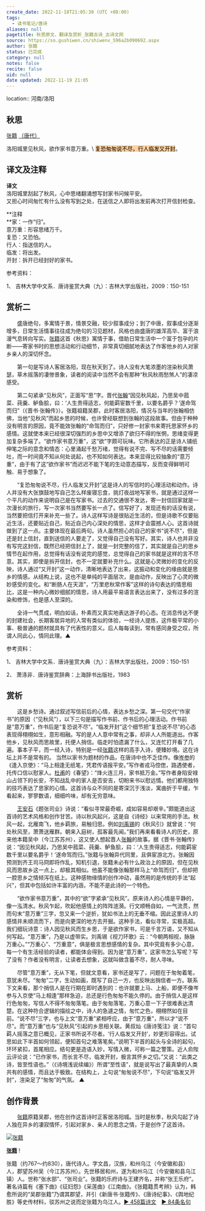 ```yaml
---
create_date: 2022-11-18T21:05:30 (UTC +08:00)
tags:
  - 读书笔记/唐诗
aliases: null
pagetitle: 秋思原文、翻译及赏析_张籍古诗_古诗文网
source: https://so.gushiwen.cn/shiwenv_596a2b090692.aspx
author: 张籍
status: 已完成
category: null
notes: false
recite: false
uid: null
date updated: 2022-11-19 21:05
---
```


location:: 河南/洛阳

## 秋思

[张籍](https://so.gushiwen.cn/authorv_05460f6423b0.aspx) [〔唐代〕](https://so.gushiwen.cn/shiwens/default.aspx?cstr=%e5%94%90%e4%bb%a3)

洛阳城里见秋风，欲作家书意万重。\ <mark style="background: #FFB86CA6;">复恐匆匆说不尽，行人临发又开封</mark>。

## 译文及注释

**译文**\
洛阳城里刮起了秋风，心中思绪翻涌想写封家书问候平安。\
又担心时间匆忙有什么没有写到之处，在送信之人即将出发前再次打开信封检查。

**注释\
**家：一作“归”。\
意万重：形容思绪万千。\
复恐：又恐怕。\
行人：指送信的人。\
临发：将出发。\
开封：拆开已经封好的家书。

参考资料：

1、 吉林大学中文系．唐诗鉴赏大典（九）：吉林大学出版社，2009：150-151

## 赏析二

　　盛唐绝句，多寓情于景，情景交融，较少叙事成分；到了中唐，叙事成分逐渐增多，日常生活情事往往成为绝句的习见题材，风格也由盛唐的雄浑高华、富于浪漫气息转向写实。[张籍](https://so.gushiwen.cn/authorv_05460f6423b0.aspx)这首《秋思》寓情于事，借助日常生活中一个富于包孕的片断——寄家书时的思想活动和行动细节，非常真切细腻地表达了作客他乡的人对家乡亲人的深切怀念。

　　第一句是写诗人客居洛阳，现在秋天到了。诗人没有大笔浓墨的渲染秋风萧瑟，草木摇落的凄惨景象，读者的阅读中当然不会有那种“秋风秋雨愁煞人”的凄凉感受。

　　第二句紧承“见秋风”，正面写“思”字。晋代[张翰](https://so.gushiwen.cn/authorv_f7f9be40b734.aspx)“因见秋风起，乃思吴中菰菜、莼羹、鲈鱼脍，曰：‘人生贵得适志，何能羁宦数千里，以要名爵乎？’遂命驾而归”（《晋书·张翰传》）。张籍祖籍吴郡，此时客居洛阳，情况与当年的张翰相仿佛，当他“见秋风”而起乡思的时候，也许曾经联想到张翰的这段故事。但由于种种没有明言的原因，竟不能效张翰的“命驾而归”，只好修一封家书来寄托思家怀乡的感情。这就使本来已经很深切强烈的乡思中又增添了欲归不得的怅惘，思绪变得更加复杂多端了。“欲作家书意万重”，这“欲”字颇可玩味。它所表达的正是诗人铺纸伸笔之际的意念和情态：心里涌起千愁万绪，觉得有说不完、写不尽的话需要倾吐，而一时间竟不知从何处说起，也不知如何表达。本来显得比较抽象的“意万重”，由于有了这“欲作家书”而迟迟不能下笔的生动意态描写，反而变得鲜明可触、易于想象了。

　　“复恐匆匆说不尽，行人临发又开封”这是诗人的写信时的心理活动和动作。诗人并没有大张旗鼓地写自己怎么样废寝忘食，挑灯夜战地写家书，就是通过这样一个平凡的动作来说明自己是在写家书。过去的交通很不发达，寄一封信回家就是一次漫长的旅行，写一次家书当然要写长一点了。信写好了，发现还有的话没有说，当然要把信打开来补充一些了。诗人这样写诗是很贴近生活的，但是诗歌不仅要贴近生活，还要贴近自己，贴近自己内心深处的情思，这样才会震撼人心。这首诗就做到了这一点。主要体现在最后两句。诗人虽然担心的自己的家书“说不尽”，但是还是封上信封，直到送信的人要走了，又觉得自己没有写好。其实，诗人也并非没有写完这封信，既然已经把信封上了，就是一封完整的信了，其实就是自己的思乡情节在起作用，总觉得有话没有说完的感觉，总觉得自己的家书就是这样的言不尽意。其实，即使是拆开信封，也不一定就要补充什么。这就是心灵微妙的变化的反映，诗人通过“又开封”这一动作，清晰地表达了出来，这振动和变化的缘由就是思乡的情感。从结构上说，这也不是单纯的平面层次，是由动作，反映出了心灵的微妙感受的变化。和“断肠人在天涯”，“万里悲秋常作客”这样的诗句表达的情思相比，这是一种内心微妙细腻的情思，诗人用最平易语言表达出来了，没有过多的渲染和修饰，也是感人至深的。

　　全诗一气贯成，明白如话，朴素而又真实地表达游子的心态。在消息传达不便的封建社会，长期客居异地的人常有类似的体验，一经诗人提炼，这件极平常的小事、极普通的题材就具有了代表性的意义。后人每每读到，常有感同身受之叹，所谓人同此心，情同此理。▲

参考资料：

1、 吉林大学中文系．唐诗鉴赏大典（九）：吉林大学出版社，2009：150-151

2、 萧涤非．唐诗鉴赏辞典：上海辞书出版社，1983

## 赏析

　　这是乡愁诗。通过叙述写信前后的心情，表达乡愁之深。第一句交代“作家书”的原因（“见秋风”），以下三句是描写作书前、作书后的心理活动。作书前是“意万重”，作书后是“复恐说不尽”。“临发开封”这个细节把“复恐说不尽”的心态表现得栩栩如生，意形相融。写的是人人意中常有之事，却非人人所能道出。作客他乡，见秋风而思故里，托便人捎信。临走时怕遗漏了什么，又连忙打开看了几遍。事本子平，而一经入诗，特别是一经[张籍](https://so.gushiwen.cn/authorv_05460f6423b0.aspx)这样的高手入诗，便臻妙境。这在诗坛上并不是常有的。 当然以家书为题材的作品，在唐诗中也不乏佳作。像[岑参](https://so.gushiwen.cn/authorv_0969d1da1ac1.aspx)的《逢入京使》：“马上相逢无纸笔，凭君传语报平安。”写作者戎马倥偬，路遇使者，托传口信以慰家人。[杜甫](https://so.gushiwen.cn/authorv_515ea88d1858.aspx)的《春望》：“烽火连三月，家书抵万金。”写作者身陷安禄山占领下的长安，不知战乱中的家人是否安吉，切盼来书以慰远情。他们都用独特的技巧表达了思家的心情。这首诗与众不同的是寄深沉于浅淡，寓曲折于平缓，乍看起来，寥寥数语，细细吟味，却有无穷意味。

　　[王安石](https://so.gushiwen.cn/authorv_6485481407d1.aspx)《题张司业》诗说：“看似寻常最奇崛，成如容易却艰辛。”颇能道出这首诗的艺术风格和创作甘苦。诗以秋风起兴，这是自《诗经》以来常用的手法。秋风一起，北雁南飞，他乡羁旅，易触归思。例如[刘禹锡](https://so.gushiwen.cn/authorv_e3c4e8cf2646.aspx)的《秋风引》就曾说：“何处秋风至，萧萧送雁群。朝来入庭树，孤客最先闻。”我们再来看看诗人的历史，原来他本籍吴中（今江苏苏州），这又使人想起晋人[张翰](https://so.gushiwen.cn/authorv_f7f9be40b734.aspx)的故事。据《晋书·张翰传》说：“因见秋风起，乃思吴中菰菜、莼羹、鲈鱼脍，曰：‘人生贵得适志，何能羁宦数千里以要名爵乎！’遂命驾而归。”张籍与张翰异代同里，且俱宦游北方。张翰因预测到齐王司马冏即将作乱，知机引退，张籍未必有什么政治上的原因，但在见秋风而思故乡这一点上，却极其相似。他虽不能像张翰那样马上“命驾而归”，但却把一腔思乡之情倾泻在纸上。这种感物缘情的创作冲动，虽然用的是传统的手法“起兴”，但其中包括如许丰富的内涵，不能不是此诗的一个特色。

　　“欲作家书意万重”，其中的“欲”字紧承“见秋风”。原来诗人的心情是平静的，像一泓清水。秋风乍起，吹起他感情上的阵阵涟漪。行文顺畅自如，一气流贯，然而句末“意万重”三字，忽又来一个逆折，犹如书法上的无垂不缩。因此这里诗人的感情并未顺流而下，而是向更深的地方去开掘。这种手法，看似寻常，实极高超。我们细玩诗意：诗人因见秋风而生乡思，于是欲作家书，可是千言万语，又不知从何写起。“意万重”，乃是以虚带实。刘禹锡《视刀环歌》云：“今朝两相视，脉脉万重心。”“万重心”、“万重意”，俱是极言思想感情的复杂。其中究竟有多少心意，每一个有生活经验的读者，都能体会得到。因为是“意万重”，这家书怎么写呢？写了没有？作者没有明言，让读者去想象，这就叫做含蓄不尽，耐人寻味。

　　尽管“意万重”，无从下笔，但就文意看，家书还是写了，问题在于匆匆着笔，意犹未尽。“匆匆”二字，生动如画，既写了自己一方，也反映出捎信者一方。联系下文来看，那个捎信人是在行期在即时遇到的：也许就要上马、上船，即便不像岑参与入京使“马上相逢”那样急迫，总还是行色匆匆不能久停的。由于捎信人是这样行色匆匆，写信人不得不匆匆落笔。由于匆匆落笔，万重心意一下子很难表达清楚。在这种符合逻辑的描绘之中，诗人的急遽之情，匆忙之色，栩栩然如在目前。“说不尽”三字，也与上文“意万重”紧相呼应，由于“意万重”，所以才“说不尽”。而“意万重”也与“见秋风”引起的乡思相关联。黄叔灿《唐诗笺注》说：“首句羁人摇落之意已概见，正家书所说不尽者。‘行人临发又开封’，妙更形容得出。试思如此下半首如何领起，便知首句之难落笔矣。”说明下半首的起头与全诗的起句，环环紧扣，首尾相应。结句更是造语入妙，写情入微，可称一篇之警策。近人俞陛云评论说：“已作家书，而长言不尽，临发开封，极言其怀乡之切。”又说：“此类之诗，皆至性语也。”（《诗境浅说续编》）所谓“至性语”，就是说写出了最真挚的人类共有的感情，而且达于极致。在结构上，上句说“匆匆说不尽”，下句说“临发又开封”，渲染足了“匆匆”的气氛。 ▲

## 创作背景

　　[张籍](https://so.gushiwen.cn/authorv_05460f6423b0.aspx)原籍吴郡，他在创作这首诗时正客居洛阳城。当时是秋季，秋风勾起了诗人独在异乡的凄寂情怀，引起对家乡、亲人的思念之情，于是创作了这首诗。

[![张籍](https://song.gushiwen.cn/authorImg/zhangji.jpg)](https://so.gushiwen.cn/authorv_05460f6423b0.aspx)

[**张籍**](https://so.gushiwen.cn/authorv_05460f6423b0.aspx) !

张籍（约767～约830），唐代诗人。字文昌，汉族，和州乌江（今安徽和县）人，郡望苏州吴（今江苏苏州）。先世移居和州，遂为和州乌江（今安徽和县乌江镇）人。世称“张水部”、“张司业”。张籍的乐府诗与王建齐名，并称“张王乐府”。著名诗篇有《塞下曲》《征妇怨》《采莲曲》《江南曲》。《张籍籍贯考辨》认为，韩愈所说的“吴郡张籍”乃谓其郡望，并引《新唐书·张籍传》、《唐诗纪事》、《舆地纪胜》等史传材料，驳苏州之说而定张籍为乌江人。[► 458篇诗文](https://so.gushiwen.cn/shiwens/default.aspx?astr=%e5%bc%a0%e7%b1%8d)　[► 84条名句](https://so.gushiwen.cn/mingjus/default.aspx?astr=%e5%bc%a0%e7%b1%8d)
